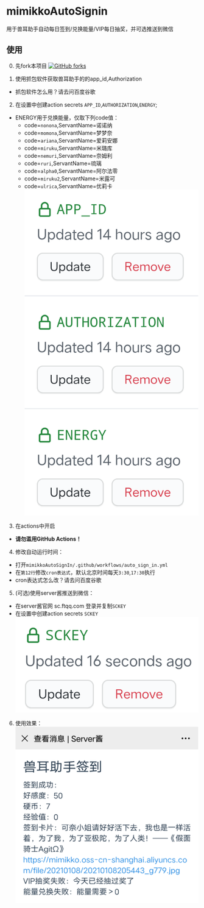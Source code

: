 # mimikkoAutoSignin

用于兽耳助手自动每日签到/兑换能量/VIP每日抽奖，并可选推送到微信

## 使用

0. 先fork本项目 [![GitHub forks](https://img.shields.io/github/forks/cyb233/mimikkoAutoSignIn?style=social)](https://github.com/cyb233/mimikkoAutoSignIn)

1. 使用抓包软件获取兽耳助手的的app_id,Authorization
 - 抓包软件怎么用？请去问百度谷歌

2. 在设置中创建action secrets
`APP_ID`,`AUTHORIZATION`,`ENERGY`;
 - ENERGY用于兑换能量，仅取下列code值：
   - code=`nonona`,ServantName=诺诺纳
   - code=`momona`,ServantName=梦梦奈
   - code=`ariana`,ServantName=爱莉安娜
   - code=`miruku`,ServantName=米璐库
   - code=`nemuri`,ServantName=奈姆利
   - code=`ruri`,ServantName=琉璃
   - code=`alpha0`,ServantName=阿尔法零
   - code=`miruku2`,ServantName=米露可
   - code=`ulrica`,ServantName=优莉卡
![secrets1](/pic/Screenshot_2021_0109_222130.png)

3. 在actions中开启
 - **请勿滥用GitHub Actions！**

4. 修改自动运行时间：
 - 打开`mimikkoAutoSignIn/.github/workflows/auto_sign_in.yml`
 - 在`第12行`修改`cron表达式`，默认北京时间每天`3:30`,`17:30`执行
 - cron表达式怎么改？请去问百度谷歌

5. (可选)使用server酱推送到微信：
 - 在server酱官网 sc.ftqq.com 登录并复制`SCKEY`
 - 在设置中创建action secrets `SCKEY`
![secrets2](/pic/Screenshot_2021_0109_222138.png)

6. 使用效果：
![result](/pic/Screenshot_2021_0110_090228.png)

